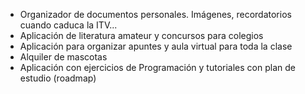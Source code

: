 - Organizador de documentos personales. Imágenes, recordatorios cuando caduca la ITV...
- Aplicación de literatura amateur y concursos para colegios
- Aplicación para organizar apuntes y aula virtual para toda la clase
- Alquiler de mascotas
- Aplicación con ejercicios de Programación y tutoriales con plan de estudio (roadmap)

